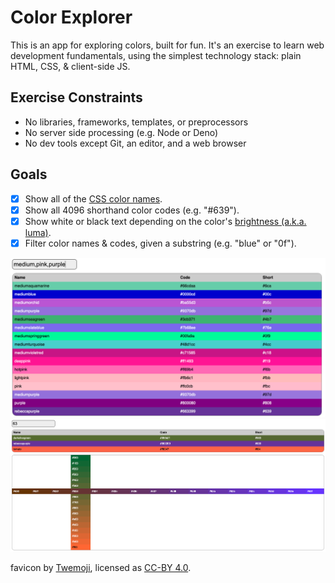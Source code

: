 # Color Explorer

This is an app for exploring colors, built for fun. It's an exercise to learn
web development fundamentals, using the simplest technology stack: plain HTML,
CSS, & client-side JS.

## Exercise Constraints
- No libraries, frameworks, templates, or preprocessors
- No server side processing (e.g. Node or Deno)
- No dev tools except Git, an editor, and a web browser

## Goals
- [x] Show all of the [CSS color names](https://en.wikipedia.org/wiki/Web_colors).
- [x] Show all 4096 shorthand color codes (e.g. "#639").
- [x] Show white or black text depending on the color's [brightness (a.k.a. luma)](https://en.wikipedia.org/wiki/Luma_%28video%29).
- [x] Filter color names & codes, given a substring (e.g. "blue" or "0f").

![Filter colors by: medium,pink,purple](screenshots/medium,pink,purple.png)
![Filter colors by: 63](screenshots/63.png)

favicon by [Twemoji](https://twemoji.twitter.com/), licensed as [CC-BY
4.0](https://creativecommons.org/licenses/by/4.0/).
